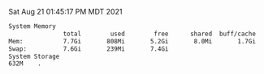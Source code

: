 Sat Aug 21 01:45:17 PM MDT 2021
```bash
System Memory
               total        used        free      shared  buff/cache   available
Mem:           7.7Gi       808Mi       5.2Gi       8.0Mi       1.7Gi       6.6Gi
Swap:          7.6Gi       239Mi       7.4Gi
System Storage
632M	.
```
```bash
